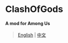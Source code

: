 # ClashOfGods
#### A mod for Among Us
> [English](README/README-English.md) | [中文](README/README-Chinese.md)
